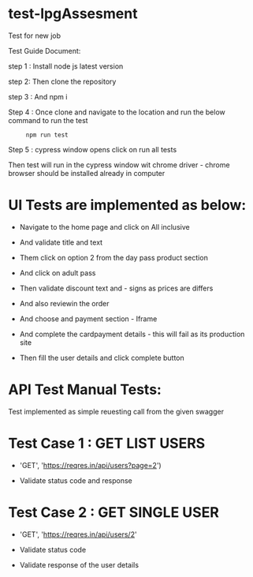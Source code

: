 # test-lpgAssesment
Test for new job

Test Guide Document:

step 1 : Install node js latest version

step 2: Then clone the repository

step 3 : And npm i

Step 4 : Once clone and navigate to the location and run the below command to run the test

         npm run test

Step 5 : cypress window opens click on run all tests

Then test will run in the cypress window wit chrome driver - chrome browser should be installed already in computer 


# UI Tests are implemented as below: 


* Navigate to the home page and click on All inclusive

* And validate title and text

* Them click on option 2 from the day pass product section

* And click on adult pass

* Then validate discount text and - signs as prices are differs

* And also reviewin the order

* And choose and payment section - Iframe

* And complete the cardpayment details - this will fail as its production site

* Then fill the user details and click complete button




# API Test Manual Tests:


Test implemented as simple reuesting call from the given swagger

# Test Case 1 : GET LIST USERS

* 'GET', 'https://reqres.in/api/users?page=2')

* Validate status code and response


# Test Case 2 : GET SINGLE USER

* 'GET', 'https://reqres.in/api/users/2'

* Validate status code

* Validate response of the user details
